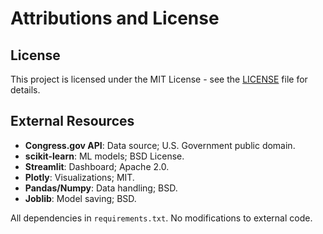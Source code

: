 # Attributions and License

## License
This project is licensed under the MIT License - see the [LICENSE](../LICENSE) file for details.

## External Resources
- **Congress.gov API**: Data source; U.S. Government public domain.
- **scikit-learn**: ML models; BSD License.
- **Streamlit**: Dashboard; Apache 2.0.
- **Plotly**: Visualizations; MIT.
- **Pandas/Numpy**: Data handling; BSD.
- **Joblib**: Model saving; BSD.

All dependencies in `requirements.txt`. No modifications to external code.